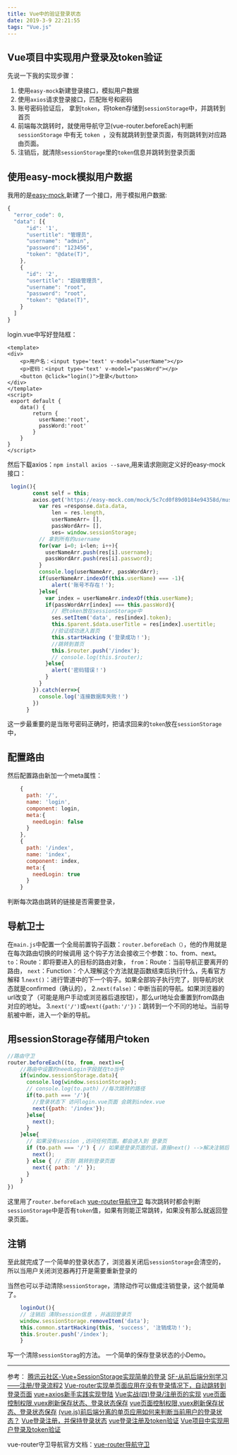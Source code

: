 ```yaml
---
title: Vue中的验证登录状态
date: 2019-3-9 22:21:55
tags: "Vue.js"
---
```


## Vue项目中实现用户登录及token验证
先说一下我的实现步骤： 
1. 使用`easy-mock`新建登录接口，模拟用户数据
2. 使用`axios`请求登录接口，匹配账号和密码
3. 账号密码验证后， 拿到`token`，将token存储到`sessionStorage`中，并跳转到首页
4. 前端每次跳转时，就使用导航守卫(vue-router.beforeEach)判断 `sessionStorage` 中有无 `token `，没有就跳转到登录页面，有则跳转到对应路由页面。
5.  注销后，就清除`sessionStorage`里的`token`信息并跳转到登录页面

## 使用easy-mock模拟用户数据
我用的是[easy-mock](https://easy-mock.com/),新建了一个接口，用于模拟用户数据:
```javascript
{
  "error_code": 0,
  "data": [{
      "id": '1',
      "usertitle": "管理员",
      "username": "admin",
      "password": "123456",
      "token": "@date(T)",
    },
    {
      "id": '2',
      "usertitle": "超级管理员",
      "username": "root",
      "password": "root",
      "token": "@date(T)",
    }
  ]
}
```
login.vue中写好登陆框：
```
<template>
<div>
    <p>用户名：<input type='text' v-model="userName"></p>
    <p>密码：<input type='text' v-model="passWord"></p>
    <button @click="login()">登录</button>
</div>
</template>
<script>
 export default {
    data() {
        return {
          userName:'root',
          passWord:'root'
        }
    }
}
</script>
```
然后下载axios：`npm install axios --save`,用来请求刚刚定义好的easy-mock接口：
```javascript
 login(){
        const self = this;
        axios.get('https://easy-mock.com/mock/5c7cd0f89d0184e94358d/museum/login').then(response=>{
          var res =response.data.data,
              len = res.length,
              userNameArr= [],
              passWordArr= [],
              ses= window.sessionStorage; 
          // 拿到所有的username
          for(var i=0; i<len; i++){
            userNameArr.push(res[i].username);
            passWordArr.push(res[i].password);
          }
          console.log(userNameArr, passWordArr);
          if(userNameArr.indexOf(this.userName) === -1){
              alert('账号不存在！');
          }else{
            var index = userNameArr.indexOf(this.userName);
            if(passWordArr[index] === this.passWord){
              // 把token放在sessionStorage中
              ses.setItem('data', res[index].token);
              this.$parent.$data.userTitle = res[index].usertitle;
              //验证成功进入首页
              this.startHacking ('登录成功！');
              //跳转到首页
              this.$router.push('/index');
              // console.log(this.$router);
            }else{
              alert('密码错误！')
            }
          }
        }).catch(err=>{
          console.log('连接数据库失败！')
        })
      }
```
这一步最重要的是当账号密码正确时，把请求回来的`token`放在`sessionStorage`中，
## 配置路由
然后配置路由新加一个meta属性：
```javascript
    {
      path: '/',
      name: 'login',
      component: login,
      meta:{
        needLogin: false
      }
    },
    {
      path: '/index',
      name: 'index',
      component: index,
      meta:{
        needLogin: true
      }
    }
```

判断每次路由跳转的链接是否需要登录，

## 导航卫士
在`main.js`中配置一个全局前置钩子函数：`router.beforeEach（）`，他的作用就是在每次路由切换的时候调用
这个钩子方法会接收三个参数：to、from、next。
`to`：Route：即将要进入的目标的路由对象，
`from`：Route：当前导航正要离开的路由，
`next`：Function：个人理解这个方法就是函数结束后执行什么，先看官方解释
1.`next()`：进行管道中的下一个钩子。如果全部钩子执行完了，则导航的状态就是confirmed（确认的），
2.`next(false)`：中断当前的导航。如果浏览器的url改变了（可能是用户手动或浏览器后退按钮），那么url地址会重置到from路由对应的地址。
3.`next('/')`或`next({path:'/'})`：跳转到一个不同的地址。当前导航被中断，进入一个新的导航。

## 用sessionStorage存储用户token
``` JavaScript
//路由守卫
router.beforeEach((to, from, next)=>{
    //路由中设置的needLogin字段就在to当中 
    if(window.sessionStorage.data){
      console.log(window.sessionStorage);
      // console.log(to.path) //每次跳转的路径
      if(to.path === '/'){
        //登录状态下 访问login.vue页面 会跳到index.vue
        next({path: '/index'});
      }else{
        next();
      }
    }else{
      // 如果没有session ,访问任何页面。都会进入到 登录页
      if (to.path === '/') { // 如果是登录页面的话，直接next() -->解决注销后的循环执行bug
        next();
      } else { // 否则 跳转到登录页面
        next({ path: '/' });
      }
    }
})
```
这里用了`router.beforeEach` [vue-router导航守卫](https://router.vuejs.org/zh/guide/advanced/)
每次跳转时都会判断`sessionStorage`中是否有`token`值，如果有则能正常跳转，如果没有那么就返回登录页面。

## 注销

至此就完成了一个简单的登录状态了，浏览器关闭后`sessionStorage`会清空的，所以当用户关闭浏览器再打开是需要重新登录的

当然也可以手动清除`sessionStorage`，清除动作可以做成注销登录，这个就简单了。
```javascript
    loginOut(){
    // 注销后 清除session信息 ，并返回登录页
    window.sessionStorage.removeItem('data');
    this.common.startHacking(this, 'success', '注销成功！');
    this.$router.push('/index'); 
    }
```
写一个清除`sessionStorag`的方法。
一个简单的保存登录状态的小Demo。




----- 
参考：
[腾讯云社区-Vue+SessionStorage实现简单的登录](https://cloud.tencent.com/developer/article/1199255)
 [SF-从前后端分别学习——注册/登录流程2](https://segmentfault.com/a/1190000016084468)
[Vue-router实现单页面应用在没有登录情况下，自动跳转到登录页面](https://segmentfault.com/a/1190000009086403)
[vue+axios新手实践实现登陆](https://segmentfault.com/a/1190000015201803)
[Vue实战(四)登录/注册页的实现](https://segmentfault.com/a/1190000015637039)
[vue页面控制权限,vuex刷新保存状态、登录状态保存](https://segmentfault.com/a/1190000016047911)
[vue页面控制权限,vuex刷新保存状态、登录状态保存](https://segmentfault.com/a/1190000016047911)
[(vue.js)前后端分离的单页应用如何来判断当前用户的登录状态？](http://www.codes51.com/itwd/4114969.html)
[Vue登录注册，并保持登录状态](https://segmentfault.com/a/1190000016040068)
[vue登录注册及token验证](https://www.cnblogs.com/hcxy/p/7993724.html)
[Vue项目中实现用户登录及token验证](https://www.cnblogs.com/web-record/p/9876916.html)


vue-router守卫导航官方文档：[vue-router导航守卫](https://router.vuejs.org/zh/guide/advanced/navigation-guards.html#%E5%85%A8%E5%B1%80%E5%89%8D%E7%BD%AE%E5%AE%88%E5%8D%AB)
